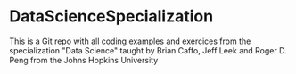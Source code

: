 # DataScienceSpecialization
This is a Git repo with all coding examples and exercices from the specialization "Data Science" taught by Brian Caffo,  Jeff Leek and Roger D. Peng from the Johns Hopkins University 
